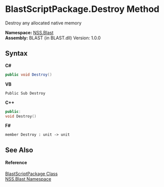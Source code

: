 # BlastScriptPackage.Destroy Method 
 

Destroy any allocated native memory

**Namespace:**&nbsp;<a href="88b55311-4a89-0894-e27a-e157e443c7f7.md">NSS.Blast</a><br />**Assembly:**&nbsp;BLAST (in BLAST.dll) Version: 1.0.0

## Syntax

**C#**<br />
``` C#
public void Destroy()
```

**VB**<br />
``` VB
Public Sub Destroy
```

**C++**<br />
``` C++
public:
void Destroy()
```

**F#**<br />
``` F#
member Destroy : unit -> unit 

```


## See Also


#### Reference
<a href="334603e0-a0de-2aaa-4007-78f5dcc5dc51.md">BlastScriptPackage Class</a><br /><a href="88b55311-4a89-0894-e27a-e157e443c7f7.md">NSS.Blast Namespace</a><br />